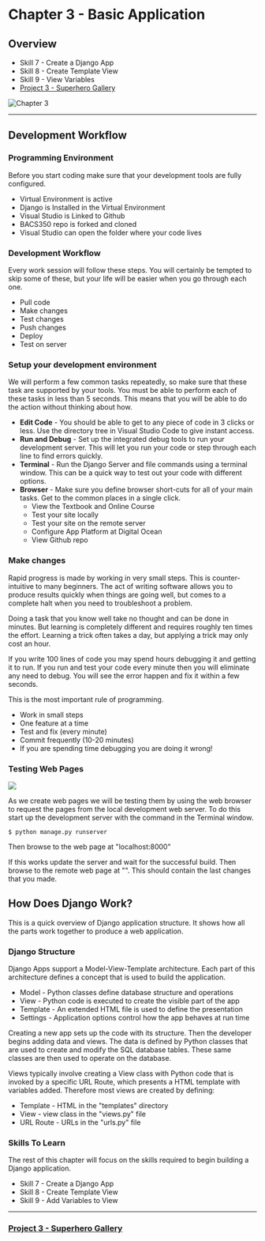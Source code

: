 # Chapter 3 - Basic Application

## Overview

*  Skill 7 - Create a Django App
*  Skill 8 - Create Template View
*  Skill 9 - View Variables
* [Project 3 - Superhero Gallery](../project/3)

![Chapter 3](img/chapter-3.jpg)

---

## Development Workflow

### Programming Environment

Before you start coding make sure that your development tools are fully
configured.  

* Virtual Environment is active
* Django is Installed in the Virtual Environment
* Visual Studio is Linked to Github
* BACS350 repo is forked and cloned
* Visual Studio can open the folder where your code lives


### Development Workflow

Every work session will follow these steps.  You will certainly be tempted to
skip some of these, but your life will be easier when you go through each one.

* Pull code
* Make changes
* Test changes
* Push changes
* Deploy
* Test on server


### Setup your development environment

We will perform a few common tasks repeatedly, so make sure that these task
are supported by your tools.  You must be able to perform each of these tasks
in less than 5 seconds.  This means that you will be able to do the action 
without thinking about how.

* **Edit Code** - You should be able to get to any piece of code in 3 clicks or less.
Use the directory tree in Visual Studio Code to give instant access.
* **Run and Debug** - Set up the integrated debug tools to run your development 
server.  This will let you run your code or step through each line to find 
errors quickly.
* **Terminal** - Run the Django Server and file commands using a terminal window.
This can be a quick way to test out your code with different options.
* **Browser** - Make sure you define browser short-cuts for all of your main
tasks.  Get to the common places in a single click.
    * View the Textbook and Online Course
    * Test your site locally
    * Test your site on the remote server
    * Configure App Platform at Digital Ocean
    * View Github repo


### Make changes

Rapid progress is made by working in very small steps.  This is
counter-intuitive to many beginners.  The act of writing software allows you
to produce results quickly when things are going well, but comes to a complete
halt when you need to troubleshoot a problem.

Doing a task that you know well take no thought and can be done in minutes.
But learning is completely different and requires roughly ten times the effort.
Learning a trick often takes a day, but applying a trick may only cost an 
hour.

If you write 100 lines of code you may spend hours debugging it and getting it
to run.  If you run and test your code every minute then you will eliminate any
need to debug.  You will see the error happen and fix it within a few seconds.

This is the most important rule of programming.

* Work in small steps 
* One feature at a time
* Test and fix (every minute)
* Commit frequently (10-20 minutes)
* If you are spending time debugging you are doing it wrong!


### Testing Web Pages

![](img/WebServer.png)

As we create web pages we will be testing them by using the web browser to
request the pages from the local development web server.  To do this start up
the development server with the command in the Terminal window.

    $ python manage.py runserver

Then browse to the web page at "localhost:8000"

If this works update the server and wait for the successful build.  Then browse
to the remote web page at "<digital-ocean-server>".  This should contain the
last changes that you made.        



## How Does Django Work?

This is a quick overview of Django application structure.  It shows how all
the parts work together to produce a web application.


### Django Structure

Django Apps support a Model-View-Template architecture.  Each part of this
architecture defines a concept that is used to build the application.

* Model - Python classes define database structure and operations
* View - Python code is executed to create the visible part of the app
* Template - An extended HTML file is used to define the presentation
* Settings - Application options control how the app behaves at run time

Creating a new app sets up the code with its structure. Then the developer begins
adding data and views.  The data is defined by Python classes that are used
to create and modify the SQL database tables.  These same classes are then used
to operate on the database.

Views typically involve creating a View class with Python code that is invoked
by a specific URL Route, which presents a HTML template with variables added.
Therefore most views are created by defining:

* Template - HTML in the "templates" directory
* View - view class in the "views.py" file
* URL Route - URLs in the "urls.py" file


### Skills To Learn

The rest of this chapter will focus on the skills required to begin building
a Django application.

* Skill 7 - Create a Django App
* Skill 8 - Create Template View
* Skill 9 - Add Variables to View 


---


### [Project 3 - Superhero Gallery](../project/3)

